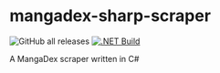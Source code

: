 # mangadex-sharp-scraper
![GitHub all releases](https://img.shields.io/github/downloads/hernikplays/mangadex-sharp-scraper/total) [![.NET Build](https://github.com/hernikplays/mangadex-sharp-scraper/actions/workflows/build.yml/badge.svg)](https://github.com/hernikplays/mangadex-sharp-scraper/actions/workflows/build.yml)

 A MangaDex scraper written in C#
